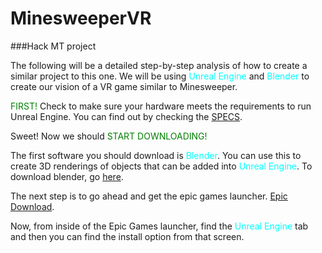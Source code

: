 # MinesweeperVR
###Hack MT project

<style>
cyan { color: cyan }
green { color: green }
</style>

The following will be a detailed step-by-step analysis of how to create a similar project to this one. We will be using <cyan> Unreal Engine</cyan> and <cyan> Blender</cyan> to create our vision of a VR game similar to Minesweeper. 
  
<green> FIRST! </green>Check to make sure your hardware meets the requirements to run Unreal Engine. You can find out by checking the [SPECS](https://docs.unrealengine.com/5.0/en-US/hardware-and-software-specifications-for-unreal-engine/).

Sweet! Now we should <green> START DOWNLOADING!</green>

The first software you should download is <cyan> Blender</cyan>. You can use this to create 3D renderings of objects that can be added into <cyan> Unreal Engine</cyan>. To download blender, go [here](https://www.blender.org/download/).

The next step is to go ahead and get the epic games launcher. [Epic Download](https://store.epicgames.com/en-US/download).

Now, from inside of the Epic Games launcher, find the <cyan> Unreal Engine</cyan> tab and then you can find the install option from that screen.
